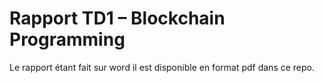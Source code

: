# Rapport TD1 – Blockchain Programming


Le rapport étant fait sur word il est disponible en format pdf dans ce repo.
